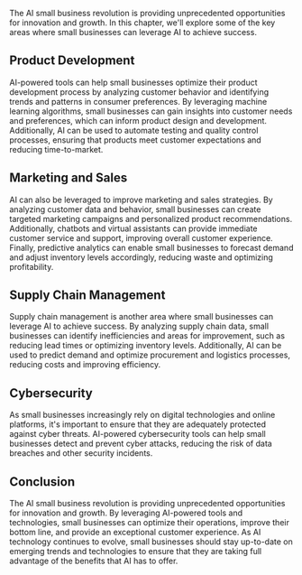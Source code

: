 

The AI small business revolution is providing unprecedented opportunities for innovation and growth. In this chapter, we'll explore some of the key areas where small businesses can leverage AI to achieve success.

Product Development
-------------------

AI-powered tools can help small businesses optimize their product development process by analyzing customer behavior and identifying trends and patterns in consumer preferences. By leveraging machine learning algorithms, small businesses can gain insights into customer needs and preferences, which can inform product design and development. Additionally, AI can be used to automate testing and quality control processes, ensuring that products meet customer expectations and reducing time-to-market.

Marketing and Sales
-------------------

AI can also be leveraged to improve marketing and sales strategies. By analyzing customer data and behavior, small businesses can create targeted marketing campaigns and personalized product recommendations. Additionally, chatbots and virtual assistants can provide immediate customer service and support, improving overall customer experience. Finally, predictive analytics can enable small businesses to forecast demand and adjust inventory levels accordingly, reducing waste and optimizing profitability.

Supply Chain Management
-----------------------

Supply chain management is another area where small businesses can leverage AI to achieve success. By analyzing supply chain data, small businesses can identify inefficiencies and areas for improvement, such as reducing lead times or optimizing inventory levels. Additionally, AI can be used to predict demand and optimize procurement and logistics processes, reducing costs and improving efficiency.

Cybersecurity
-------------

As small businesses increasingly rely on digital technologies and online platforms, it's important to ensure that they are adequately protected against cyber threats. AI-powered cybersecurity tools can help small businesses detect and prevent cyber attacks, reducing the risk of data breaches and other security incidents.

Conclusion
----------

The AI small business revolution is providing unprecedented opportunities for innovation and growth. By leveraging AI-powered tools and technologies, small businesses can optimize their operations, improve their bottom line, and provide an exceptional customer experience. As AI technology continues to evolve, small businesses should stay up-to-date on emerging trends and technologies to ensure that they are taking full advantage of the benefits that AI has to offer.

